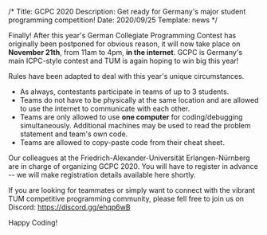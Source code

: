 /*
Title: GCPC 2020
Description: Get ready for Germany's major student programming competition!
Date: 2020/09/25
Template: news
*/

Finally! After this year's German Collegiate Programming Contest has originally been postponed for obvious reason, it will now take place on **November 21th**, from 11am to 4pm, **in the internet**. GCPC is Germany's main ICPC-style contest and TUM is again hoping to win big this year!

Rules have been adapted to deal with this year's unique circumstances.
- As always, contestants participate in teams of up to 3 students.
- Teams do not have to be physically at the same location and are allowed to use the internet to communicate with each other.
- Teams are only allowed to use **one computer** for coding/debugging simultaneously. Additional machines may be used to read the problem statement and team's own code.
- Teams are allowed to copy-paste code from their cheat sheet.

Our colleagues at the Friedrich-Alexander-Universität Erlangen-Nürnberg are in charge of organizing GCPC 2020. You will have to register in advance -- we will make registration details available here shortly.

If you are looking for teammates or simply want to connect with the vibrant TUM competitive programming community, please fell free to join us on Discord: https://discord.gg/ehqp6wB

Happy Coding!